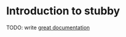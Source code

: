 # Introduction to stubby

TODO: write [great documentation](http://jacobian.org/writing/great-documentation/what-to-write/)
